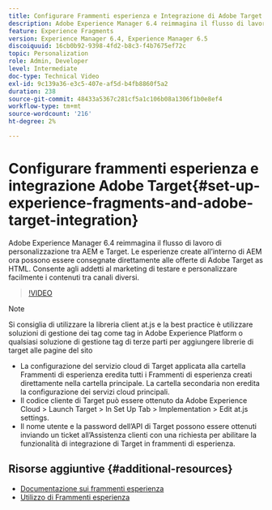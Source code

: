 ```yaml
---
title: Configurare Frammenti esperienza e Integrazione di Adobe Target in AEM
description: Adobe Experience Manager 6.4 reimmagina il flusso di lavoro di personalizzazione tra AEM e Target. Le esperienze create all’interno di AEM ora possono essere consegnate direttamente alle offerte di Adobe Target as HTML. Consente agli addetti al marketing di testare e personalizzare facilmente i contenuti tra canali diversi.
feature: Experience Fragments
version: Experience Manager 6.4, Experience Manager 6.5
discoiquuid: 16cb0b92-9398-4fd2-b8c3-f4b7675ef72c
topic: Personalization
role: Admin, Developer
level: Intermediate
doc-type: Technical Video
exl-id: 9c139a36-e3c5-407e-af5d-b4fb8860f5a2
duration: 238
source-git-commit: 48433a5367c281cf5a1c106b08a1306f1b0e8ef4
workflow-type: tm+mt
source-wordcount: '216'
ht-degree: 2%

---
```


# Configurare frammenti esperienza e integrazione Adobe Target{#set-up-experience-fragments-and-adobe-target-integration}

Adobe Experience Manager 6.4 reimmagina il flusso di lavoro di personalizzazione tra AEM e Target. Le esperienze create all’interno di AEM ora possono essere consegnate direttamente alle offerte di Adobe Target as HTML. Consente agli addetti al marketing di testare e personalizzare facilmente i contenuti tra canali diversi.

>[!VIDEO](https://video.tv.adobe.com/v/22380?quality=12&learn=on)

>[!NOTE]
>
>Si consiglia di utilizzare la libreria client at.js e la best practice è utilizzare soluzioni di gestione dei tag come tag in Adobe Experience Platform o qualsiasi soluzione di gestione tag di terze parti per aggiungere librerie di target alle pagine del sito

* La configurazione del servizio cloud di Target applicata alla cartella Frammenti di esperienza eredita tutti i Frammenti di esperienza creati direttamente nella cartella principale. La cartella secondaria non eredita la configurazione dei servizi cloud principali.
* Il codice cliente di Target può essere ottenuto da Adobe Experience Cloud > Launch Target > In Set Up Tab > Implementation > Edit at.js settings.
* Il nome utente e la password dell’API di Target possono essere ottenuti inviando un ticket all’Assistenza clienti con una richiesta per abilitare la funzionalità di integrazione di Target in frammenti di esperienza.

## Risorse aggiuntive {#additional-resources}

* [Documentazione sui frammenti esperienza](https://helpx.adobe.com/it/experience-manager/6-5/sites/authoring/using/experience-fragments.html)
* [Utilizzo di Frammenti esperienza](/help/sites/experience-fragments/experience-fragments-feature-video-use.md)
